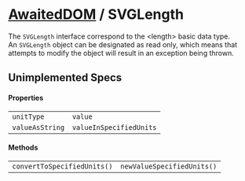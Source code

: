 # [AwaitedDOM](/docs/basic-interfaces/awaited-dom) <span>/</span> SVGLength

<div class='overview'>The <code>SVGLength</code> interface correspond to the &lt;length&gt; basic data type.</div>

<div class='overview'>An <code>SVGLength</code> object can be designated as read only, which means that attempts to modify the object will result in an exception being thrown.</div>

## Unimplemented Specs

#### Properties

|     |     |
| --- | --- |
| `unitType` | `value` |
| `valueAsString` | `valueInSpecifiedUnits` |

#### Methods

|     |     |
| --- | --- |
| `convertToSpecifiedUnits()` | `newValueSpecifiedUnits()` |
